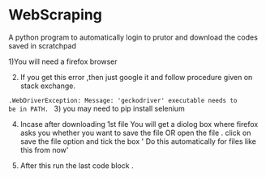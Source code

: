 # WebScraping
A python program to automatically login to prutor and download the codes saved in scratchpad

 1)You will need a firefox browser

2) If you get this error ,then just google it and follow procedure given on stack exchange.

<code>.WebDriverException: Message: 'geckodriver' executable needs to be in PATH. </code>
3) you may need to pip install selenium

4) Incase after downloading 1st file You will get a diolog box where firefox asks you whether you want to save the file OR open the file . click on save the file option and tick the box ' Do this automatically for files like this from now'

5) After this run the last code block .

